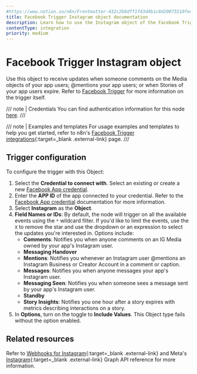 ```yaml
---
#https://www.notion.so/n8n/Frontmatter-432c2b8dff1f43d4b1c8d20075510fe4
title: Facebook Trigger Instagram object documentation
description: Learn how to use the Instagram object of the Facebook Trigger node in n8n. Follow technical documentation to integrate the Facebook Trigger node's Instagram object into your workflows.
contentType: integration
priority: medium
---
```


# Facebook Trigger Instagram object

Use this object to receive updates when someone comments on the Media objects of your app users; @mentions your app users; or when Stories of your app users expire. Refer to [Facebook Trigger](/integrations/builtin/trigger-nodes/n8n-nodes-base.facebooktrigger/) for more information on the trigger itself.

/// note | Credentials
You can find authentication information for this node [here](/integrations/builtin/credentials/facebookapp/).
///

///  note  | Examples and templates
For usage examples and templates to help you get started, refer to n8n's [Facebook Trigger integrations](https://n8n.io/integrations/facebook-trigger/){:target=_blank .external-link} page.
///

## Trigger configuration

To configure the trigger with this Object:

1. Select the **Credential to connect with**. Select an existing or create a new [Facebook App credential](/integrations/builtin/credentials/facebookapp/).
1. Enter the **APP ID** of the app connected to your credential. Refer to the [Facebook App credential](/integrations/builtin/credentials/facebookapp/) documentation for more information.
1. Select **Instagram** as the **Object**.
1. **Field Names or IDs**: By default, the node will trigger on all the available events using the `*` wildcard filter. If you'd like to limit the events, use the `X` to remove the star and use the dropdown or an expression to select the updates you're interested in. Options include:
    * **Comments**: Notifies you when anyone comments on an IG Media owned by your app's Instagram user.
    * **Messaging Handover**
    * **Mentions**: Notifies you whenever an Instagram user @mentions an Instagram Business or Creator Account in a comment or caption.
    * **Messages**: Notifies you when anyone messages your app's Instagram user.
    * **Messaging Seen**: Notifies you when someone sees a message sent by your app's Instagram user.
    * **Standby**
    * **Story Insights**: Notifies you one hour after a story expires with metrics describing interactions on a story.
1. In **Options**, turn on the toggle to **Include Values**. This Object type fails without the option enabled.

## Related resources

Refer to [Webhooks for Instagram](https://developers.facebook.com/docs/graph-api/webhooks/getting-started/webhooks-for-instagram){:target=_blank .external-link} and Meta's [Instagram](https://developers.facebook.com/docs/graph-api/webhooks/reference/instagram/){:target=_blank .external-link} Graph API reference for more information.
